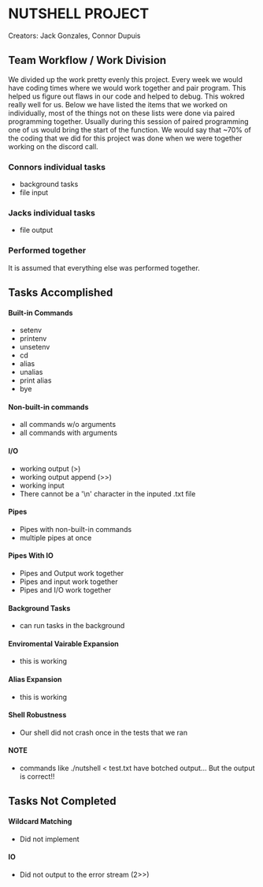 # NUTSHELL PROJECT
Creators: Jack Gonzales, Connor Dupuis

## Team Workflow / Work Division
We divided up the work pretty evenly this project. Every week we would have coding times where we would work together and pair program.
This helped us figure out flaws in our code and helped to debug. This wokred really well for us. Below we have listed the items that we worked on individually, 
most of the things not on these lists were done via paired programming together. Usually during this session of paired programming one of us would bring the start 
of the function. We would say that ~70% of the coding that we did for this project was done when we were together working on the discord call.

### Connors individual tasks
* background tasks
* file input

### Jacks individual tasks
* file output

### Performed together
It is assumed that everything else was performed together.

## Tasks Accomplished
#### Built-in Commands
* setenv
* printenv
* unsetenv
* cd
* alias
* unalias
* print alias
* bye

#### Non-built-in commands
* all commands w/o arguments
* all commands with arguments

#### I/O
* working output (>)
* working output append (>>)
* working input
* There cannot be a '\n' character in the inputed .txt file

#### Pipes
* Pipes with non-built-in commands
* multiple pipes at once

#### Pipes With IO
* Pipes and Output work together
* Pipes and input work together
* Pipes and I/O work together

#### Background Tasks
* can run tasks in the background

#### Enviromental Vairable Expansion
* this is working

#### Alias Expansion
* this is working

#### Shell Robustness
* Our shell did not crash once in the tests that we ran

#### NOTE
* commands like ./nutshell < test.txt have botched output... But the output is correct!!

## Tasks Not Completed
#### Wildcard Matching
* Did not implement

#### IO
* Did not output to the error stream (2>>)
